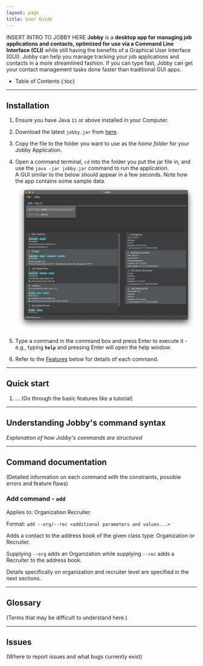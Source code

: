 ```yaml
---
layout: page
title: User Guide
---
```


INSERT INTRO TO JOBBY HERE
**Jobby** is a **desktop app for managing job applications and contacts, optimized for use via a Command Line Interface (CLI)** while still having the benefits of a Graphical User Interface (GUI). Jobby can help you manage tracking your job applications and contacts in a more streamlined fashion. If you can type fast, Jobby can get your contact management tasks done faster than traditional GUI apps.

* Table of Contents
{:toc}

--------------------------------------------------------------------------------------------------------------------

## Installation

1. Ensure you have Java `11` or above installed in your Computer.

1. Download the latest `jobby.jar` from [here](https://github.com/AY2324S1-CS2103T-W08-3/tp/releases).

1. Copy the file to the folder you want to use as the _home folder_ for your Jobby Application.

1. Open a command terminal, `cd` into the folder you put the jar file in, and use the `java -jar jobby.jar` command to run the application.<br>
   A GUI similar to the below should appear in a few seconds. Note how the app contains some sample data.<br>
   ![Ui](images/Ui.png)

1. Type a command in the command box and press Enter to execute it - e.g., typing **`help`** and pressing Enter will open the help window.<br>

1. Refer to the [Features](#features) below for details of each command.

--------------------------------------------------------------------------------------------------------------------

## Quick start

1. ... (Go through the basic features like a tutorial)

--------------------------------------------------------------------------------------------------------------------

## Understanding Jobby's command syntax

_Explanation of how Jobby's commands are structured_

--------------------------------------------------------------------------------------------------------------------

## Command documentation

(Detailed information on each command with the constraints, possible errors and feature flaws)

### Add command - `add`

Applies to: <text class="job-application">Organization</text> <text class="job-application">Recruiter</text>.

Format: `add --org/--rec <additional parameters and values...>`

Adds a contact to the address book of the given class type: <text class="job-application">Organization</text> or <text class="job-application">Recruiter</text>.

Supplying `--org` adds an <text class="job-application">Organization</text> while supplying `--rec` adds a <text class="job-application">Recruiter</text> to the address book.

Details specifically on organization and recruiter level are specified in the next sections.

--------------------------------------------------------------------------------------------------------------------

## Glossary

(Terms that may be difficult to understand here.)

--------------------------------------------------------------------------------------------------------------------

## Issues

(Where to report issues and what bugs currently exist)

